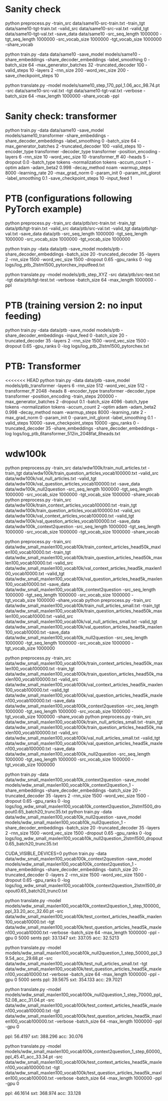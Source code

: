 


# Sanity check
python preprocess.py -train_src data/same10-src-train.txt -train_tgt data/same10-tgt-train.txt -valid_src data/same10-src-val.txt -valid_tgt data/same10-tgt-val.txt -save_data data/same10 -src_seq_length 1000000 -tgt_seq_length 1000000 -src_vocab_size 1000000 -tgt_vocab_size 1000000 -share_vocab

python train.py -data data/same10 -save_model models/same10 -share_embeddings -share_decoder_embeddings -label_smoothing 0 -batch_size 64 -max_generator_batches 32 -truncated_decoder 100 -valid_steps 10 -layers 2 -rnn_size 200 -word_vec_size 200 -save_checkpoint_steps 10

python translate.py -model models/same10_step_170_ppl_1.06_acc_98.74.pt -src data/same10-src-val.txt -tgt data/same10-tgt-val.txt -verbose -batch_size 64 -max_length 1000000 -share_vocab -ppl


# Sanity check: transformer
python train.py -data data/same10 -save_model models/same10_transformer -share_embeddings -share_decoder_embeddings -label_smoothing 0 -batch_size 64 -max_generator_batches 2 -truncated_decoder 100 -valid_steps 10 -encoder_type transformer  -decoder_type transformer -position_encoding -layers 6 -rnn_size 10 -word_vec_size 10 -transformer_ff 40 -heads 5 -dropout 0.0 -batch_type tokens -normalization tokens   -accum_count 1 -optim adam -adam_beta2 0.998 -decay_method noam -warmup_steps 8000 -learning_rate 20   -max_grad_norm 0 -param_init 0  -param_init_glorot  -label_smoothing 0.1  -save_checkpoint_steps 10 -input_feed 1


# PTB (configurations following PyTorch example)
python preprocess.py -train_src data/ptb/src-train.txt  -train_tgt data/ptb/tgt-train.txt -valid_src data/ptb/src-val.txt -valid_tgt data/ptb/tgt-val.txt -save_data data/ptb -src_seq_length 1000000 -tgt_seq_length 1000000 -src_vocab_size 1000000 -tgt_vocab_size 1000000

python train.py -data data/ptb -save_model models/ptb -share_decoder_embeddings -batch_size 20 -truncated_decoder 35 -layers 2 -rnn_size 1500 -word_vec_size 1500 -dropout 0.65 -gpu_ranks 0 -log logs/log_ptb_2lstm1500_pytorchex_inputfeed.txt

python translate.py -model models/ptb_step_XYZ -src data/ptb/src-test.txt -tgt data/ptb/tgt-test.txt -verbose -batch_size 64 -max_length 1000000 -ppl


# PTB (training version 2: no input feeding)
python train.py -data data/ptb -save_model models/ptb -share_decoder_embeddings -input_feed 0 -batch_size 20 -truncated_decoder 35 -layers 2 -rnn_size 1500 -word_vec_size 1500 -dropout 0.65 -gpu_ranks 0 -log logs/log_ptb_2lstm1500_pytorchex.txt


# PTB: Transformer
<<<<<<< HEAD
python train.py -data data/ptb -save_model models/ptb_transformer -layers 6 -rnn_size 512 -word_vec_size 512 -transformer_ff 2048 -heads 8 -encoder_type transformer -decoder_type transformer -position_encoding -train_steps 200000 -max_generator_batches 2 -dropout 0.1 -batch_size 4096 -batch_type tokens -normalization tokens -accum_count 2 -optim adam -adam_beta2 0.998 -decay_method noam -warmup_steps 8000 -learning_rate 2 -max_grad_norm 0 -param_init 0  -param_init_glorot -label_smoothing 0.1 -valid_steps 10000 -save_checkpoint_steps 10000 -gpu_ranks 0 -truncated_decoder 35 -share_embeddings -share_decoder_embeddings -log logs/log_ptb_6tansformer_512in_2048fat_8heads.txt




# wdw100k
python preprocess.py -train_src data/wdw100k/train_null_articles.txt  -train_tgt data/wdw100k/train_question_articles_vocab100000.txt -valid_src data/wdw100k/val_null_articles.txt -valid_tgt data/wdw100k/val_question_articles_vocab100000.txt -save_data data/wdw100k_null2question -src_seq_length 1000000 -tgt_seq_length 1000000 -src_vocab_size 1000000 -tgt_vocab_size 1000000 -share_vocab
python preprocess.py -train_src data/wdw100k/train_context_articles_vocab100000.txt  -train_tgt data/wdw100k/train_question_articles_vocab100000.txt -valid_src data/wdw100k/val_context_articles_vocab100000.txt -valid_tgt data/wdw100k/val_question_articles_vocab100000.txt -save_data data/wdw100k_context2question -src_seq_length 1000000 -tgt_seq_length 1000000 -src_vocab_size 1000000 -tgt_vocab_size 1000000 -share_vocab

 python preprocess.py -train_src data/wdw_small_maxlen100_vocab10k/train_context_articles_head50k_maxlen100_vocab10000.txt  -train_tgt data/wdw_small_maxlen100_vocab10k/train_question_articles_head50k_maxlen100_vocab10000.txt -valid_src data/wdw_small_maxlen100_vocab10k/val_context_articles_head5k_maxlen100_vocab10000.txt -valid_tgt data/wdw_small_maxlen100_vocab10k/val_question_articles_head5k_maxlen100_vocab10000.txt -save_data data/wdw_small_maxlen100_vocab10k_context2question -src_seq_length 1000000 -tgt_seq_length 1000000 -src_vocab_size 1000000 -tgt_vocab_size 1000000 -share_vocab
python preprocess.py -train_src data/wdw_small_maxlen100_vocab10k/train_null_articles_small.txt  -train_tgt data/wdw_small_maxlen100_vocab10k/train_question_articles_head50k_maxlen100_vocab10000.txt -valid_src data/wdw_small_maxlen100_vocab10k/val_null_articles_small.txt -valid_tgt data/wdw_small_maxlen100_vocab10k/val_question_articles_head5k_maxlen100_vocab10000.txt -save_data data/wdw_small_maxlen100_vocab10k_null2question -src_seq_length 1000000 -tgt_seq_length 1000000 -src_vocab_size 1000000 -tgt_vocab_size 1000000

python preprocess.py -train_src data/wdw_small_maxlen100_vocab100k/train_context_articles_head50k_maxlen100_vocab100000.txt  -train_tgt data/wdw_small_maxlen100_vocab100k/train_question_articles_head50k_maxlen100_vocab100000.txt -valid_src data/wdw_small_maxlen100_vocab100k/val_context_articles_head5k_maxlen100_vocab100000.txt -valid_tgt data/wdw_small_maxlen100_vocab100k/val_question_articles_head5k_maxlen100_vocab100000.txt -save_data data/wdw_small_maxlen100_vocab100k_context2question -src_seq_length 1000000 -tgt_seq_length 1000000 -src_vocab_size 1000000 -tgt_vocab_size 1000000 -share_vocab
python preprocess.py -train_src data/wdw_small_maxlen100_vocab100k/train_null_articles_small.txt  -train_tgt data/wdw_small_maxlen100_vocab100k/train_question_articles_head50k_maxlen100_vocab100000.txt -valid_src data/wdw_small_maxlen100_vocab100k/val_null_articles_small.txt -valid_tgt data/wdw_small_maxlen100_vocab100k/val_question_articles_head5k_maxlen100_vocab100000.txt -save_data data/wdw_small_maxlen100_vocab100k_null2question -src_seq_length 1000000 -tgt_seq_length 1000000 -src_vocab_size 1000000 -tgt_vocab_size 1000000

python train.py -data data/wdw_small_maxlen100_vocab10k_context2question -save_model models/wdw_small_maxlen100_vocab10k_context2question_1 -share_embeddings -share_decoder_embeddings -batch_size 20 -truncated_decoder 35 -layers 2 -rnn_size 1500 -word_vec_size 1500 -dropout 0.65 -gpu_ranks 0 -log logs/log_wdw_small_maxlen100_vocab10k_context2question_2lstm1500_dropout0.65_batch20_trunc35.txt
python train.py -data data/wdw_small_maxlen100_vocab10k_null2question -save_model models/wdw_small_maxlen100_vocab10k_null2question_1 -share_decoder_embeddings -batch_size 20 -truncated_decoder 35 -layers 2 -rnn_size 1500 -word_vec_size 1500 -dropout 0.65 -gpu_ranks 0 -log logs/log_wdw_small_maxlen100_vocab10k_null2question_2lstm1500_dropout0.65_batch20_trunc35.txt

CUDA_VISIBLE_DEVICES=0 python train.py -data data/wdw_small_maxlen100_vocab100k_context2question -save_model models/wdw_small_maxlen100_vocab100k_context2question_1 -share_embeddings -share_decoder_embeddings -batch_size 20 -truncated_decoder 0 -layers 2 -rnn_size 1500 -word_vec_size 1500 -dropout 0.65 -gpu_ranks 0 -log logs/log_wdw_small_maxlen100_vocab100k_context2question_2lstm1500_dropout0.65_batch20_trunc0.txt


python translate.py -model models/wdw_small_maxlen100_vocab10k_context2question_1_step_100000_ppl_33.20_acc_32.60.pt -src data/wdw_small_maxlen100_vocab10k/test_context_articles_head5k_maxlen100_vocab10000.txt -tgt data/wdw_small_maxlen100_vocab10k/test_question_articles_head5k_maxlen100_vocab10000.txt -verbose -batch_size 64 -max_length 1000000 -ppl -gpu 0
5000 sents
ppl:     33.1347
sxt:     337.05
acc:     32.5213


python translate.py -model models/wdw_small_maxlen100_vocab10k_null2question_1_step_50000_ppl_39.54_acc_29.68.pt -src data/wdw_small_maxlen100_vocab10k/test_null_articles_small.txt -tgt data/wdw_small_maxlen100_vocab10k/test_question_articles_head5k_maxlen100_vocab10000.txt -verbose -batch_size 64 -max_length 1000000 -ppl -gpu 0
5000 sents
ppl:     39.5675
sxt:     354.133
acc:     29.7021



python translate.py -model models/wdw_small_maxlen100_vocab100k_null2question_1_step_70000_ppl_52.08_acc_31.04.pt -src data/wdw_small_maxlen100_vocab100k/test_context_articles_head5k_maxlen100_vocab100000.txt -tgt data/wdw_small_maxlen100_vocab100k/test_question_articles_head5k_maxlen100_vocab100000.txt -verbose -batch_size 64 -max_length 1000000 -ppl -gpu 0

ppl:     56.4197
sxt:     388.296
acc:     30.076

python translate.py -model models/wdw_small_maxlen100_vocab100k_context2question_1_step_60000_ppl_45.41_acc_33.34.pt -src data/wdw_small_maxlen100_vocab100k/test_context_articles_head5k_maxlen100_vocab100000.txt -tgt data/wdw_small_maxlen100_vocab100k/test_question_articles_head5k_maxlen100_vocab100000.txt -verbose -batch_size 64 -max_length 1000000 -ppl -gpu 0

ppl:     46.1614
sxt:     368.974
acc:     33.128
